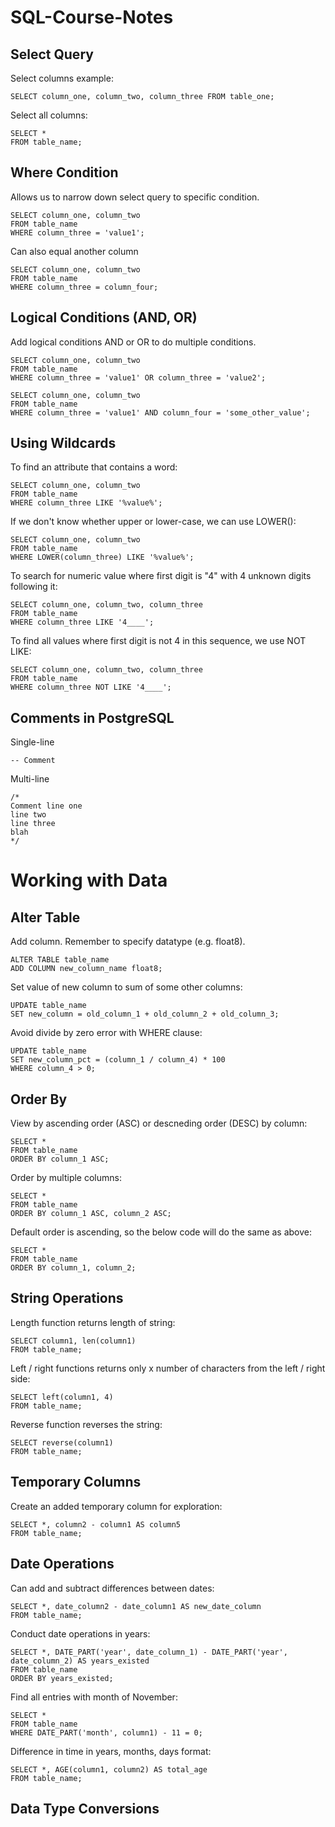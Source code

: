 # SQL-Course-Notes

## Select Query

Select columns example:

```
SELECT column_one, column_two, column_three FROM table_one;
```

Select all columns:

```
SELECT *
FROM table_name;
```


## Where Condition

Allows us to narrow down select query to specific condition. 

```
SELECT column_one, column_two
FROM table_name
WHERE column_three = 'value1';
```

Can also equal another column

```
SELECT column_one, column_two
FROM table_name
WHERE column_three = column_four;
```

## Logical Conditions (AND, OR)

Add logical conditions AND or OR to do multiple conditions. 

```
SELECT column_one, column_two
FROM table_name
WHERE column_three = 'value1' OR column_three = 'value2';
```

```
SELECT column_one, column_two
FROM table_name
WHERE column_three = 'value1' AND column_four = 'some_other_value';
```


## Using Wildcards

To find an attribute that contains a word:

```
SELECT column_one, column_two
FROM table_name
WHERE column_three LIKE '%value%';
```

If we don't know whether upper or lower-case, we can use LOWER():

```
SELECT column_one, column_two
FROM table_name
WHERE LOWER(column_three) LIKE '%value%';
```

To search for numeric value where first digit is "4" with 4 unknown digits following it:

```
SELECT column_one, column_two, column_three
FROM table_name
WHERE column_three LIKE '4____';
```

To find all values where first digit is not 4 in this sequence, we use NOT LIKE:

```
SELECT column_one, column_two, column_three
FROM table_name
WHERE column_three NOT LIKE '4____';
```

## Comments in PostgreSQL

Single-line

```
-- Comment
```

Multi-line

```
/*
Comment line one
line two
line three
blah
*/
```

# Working with Data

## Alter Table

Add column. Remember to specify datatype (e.g. float8). 

```
ALTER TABLE table_name
ADD COLUMN new_column_name float8;
```

Set value of new column to sum of some other columns:

```
UPDATE table_name
SET new_column = old_column_1 + old_column_2 + old_column_3;
```

Avoid divide by zero error with WHERE clause:

```
UPDATE table_name
SET new_column_pct = (column_1 / column_4) * 100
WHERE column_4 > 0;
```

## Order By

View by ascending order (ASC) or descneding order (DESC) by column:

```
SELECT * 
FROM table_name
ORDER BY column_1 ASC;
```

Order by multiple columns:

```
SELECT * 
FROM table_name
ORDER BY column_1 ASC, column_2 ASC;
```

Default order is ascending, so the below code will do the same as above:

```
SELECT * 
FROM table_name
ORDER BY column_1, column_2;
```

## String Operations

Length function returns length of string:

```
SELECT column1, len(column1)
FROM table_name;
```

Left / right functions returns only x number of characters from the left / right side:

```
SELECT left(column1, 4)
FROM table_name;
```

Reverse function reverses the string:

```
SELECT reverse(column1)
FROM table_name;
```

## Temporary Columns

Create an added temporary column for exploration:

```
SELECT *, column2 - column1 AS column5
FROM table_name;
```



## Date Operations

Can add and subtract differences between dates:

```
SELECT *, date_column2 - date_column1 AS new_date_column
FROM table_name;
```

Conduct date operations in years:

```
SELECT *, DATE_PART('year', date_column_1) - DATE_PART('year', date_column_2) AS years_existed
FROM table_name
ORDER BY years_existed;
```

Find all entries with month of November:

```
SELECT * 
FROM table_name
WHERE DATE_PART('month', column1) - 11 = 0;
```

Difference in time in years, months, days format:

```
SELECT *, AGE(column1, column2) AS total_age
FROM table_name;
```

## Data Type Conversions
